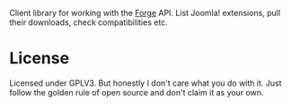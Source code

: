 Client library for working with the [Forge](https://github.com/bookworm/dbd_forge) API. List Joomla! extensions, pull their downloads, check compatibilities etc.

# License  
 
Licensed under GPLV3. But honestly I don't care what you do with it. Just follow the golden rule of open source and don't claim it as your own.